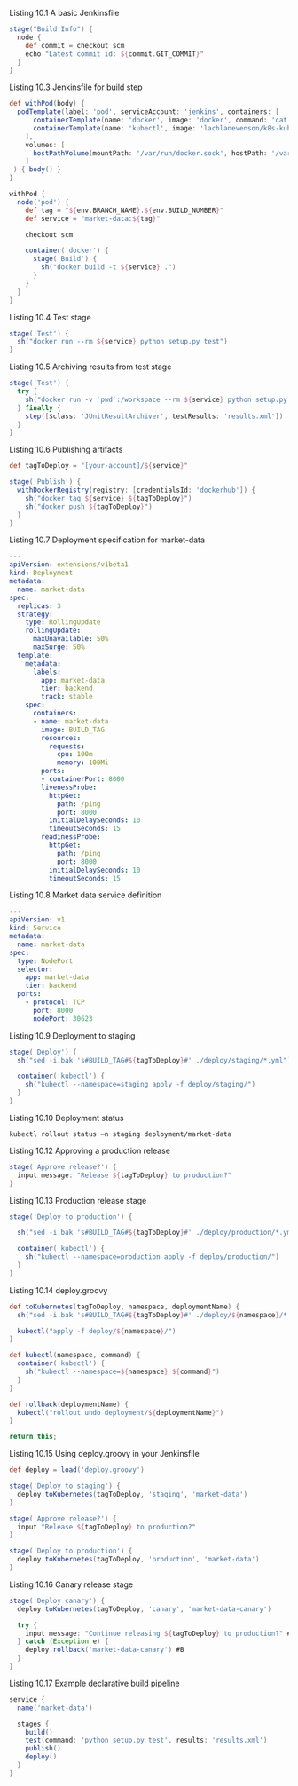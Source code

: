 Listing 10.1 A basic Jenkinsfile

```groovy
stage("Build Info") {
  node {
    def commit = checkout scm
    echo "Latest commit id: ${commit.GIT_COMMIT}"
  }
}
```

Listing 10.3 Jenkinsfile for build step

```groovy
def withPod(body) {
  podTemplate(label: 'pod', serviceAccount: 'jenkins', containers: [
      containerTemplate(name: 'docker', image: 'docker', command: 'cat', ttyEnabled: true),
      containerTemplate(name: 'kubectl', image: 'lachlanevenson/k8s-kubectl', command: 'cat', ttyEnabled: true)
    ],
    volumes: [
      hostPathVolume(mountPath: '/var/run/docker.sock', hostPath: '/var/run/docker.sock'),
    ]
 ) { body() }
}

withPod {
  node('pod') {
    def tag = "${env.BRANCH_NAME}.${env.BUILD_NUMBER}"
    def service = "market-data:${tag}"

    checkout scm

    container('docker') {
      stage('Build') {
        sh("docker build -t ${service} .")
      }
    }
  }
}
```

Listing 10.4 Test stage

```groovy
stage('Test') {
  sh("docker run --rm ${service} python setup.py test")
}
```

Listing 10.5 Archiving results from test stage

```groovy
stage('Test') {
  try {
    sh("docker run -v `pwd`:/workspace --rm ${service} python setup.py test")
  } finally {
    step([$class: 'JUnitResultArchiver', testResults: 'results.xml'])
  }
}
```

Listing 10.6 Publishing artifacts

```groovy
def tagToDeploy = "[your-account]/${service}"

stage('Publish') {
  withDockerRegistry(registry: [credentialsId: 'dockerhub']) {
    sh("docker tag ${service} ${tagToDeploy}")
    sh("docker push ${tagToDeploy}")
  }
}
```

Listing 10.7 Deployment specification for market-data

```yml
---
apiVersion: extensions/v1beta1
kind: Deployment
metadata:
  name: market-data
spec:
  replicas: 3
  strategy:
    type: RollingUpdate
    rollingUpdate:
      maxUnavailable: 50%
      maxSurge: 50%
  template:
    metadata:
      labels:
        app: market-data
        tier: backend
        track: stable
    spec:
      containers:
      - name: market-data
        image: BUILD_TAG
        resources:
          requests:
            cpu: 100m
            memory: 100Mi
        ports:
        - containerPort: 8000
        livenessProbe:
          httpGet:
            path: /ping
            port: 8000
          initialDelaySeconds: 10
          timeoutSeconds: 15
        readinessProbe:
          httpGet:
            path: /ping
            port: 8000
          initialDelaySeconds: 10
          timeoutSeconds: 15
```

Listing 10.8 Market data service definition

```yml
---
apiVersion: v1
kind: Service
metadata:
  name: market-data
spec:
  type: NodePort
  selector:
    app: market-data
    tier: backend
  ports:
    - protocol: TCP
      port: 8000
      nodePort: 30623
```

Listing 10.9 Deployment to staging

```groovy
stage('Deploy') {
  sh("sed -i.bak 's#BUILD_TAG#${tagToDeploy}#' ./deploy/staging/*.yml")

  container('kubectl') {
    sh("kubectl --namespace=staging apply -f deploy/staging/")
  }
}
```

Listing 10.10 Deployment status

```
kubectl rollout status –n staging deployment/market-data
```

Listing 10.12 Approving a production release

```groovy
stage('Approve release?') {
  input message: "Release ${tagToDeploy} to production?"
}
```

Listing 10.13 Production release stage

```groovy
stage('Deploy to production') {

  sh("sed -i.bak 's#BUILD_TAG#${tagToDeploy}#' ./deploy/production/*.yml")

  container('kubectl') {
    sh("kubectl --namespace=production apply -f deploy/production/")
  }
}
```

Listing 10.14 deploy.groovy

```groovy
def toKubernetes(tagToDeploy, namespace, deploymentName) {
  sh("sed -i.bak 's#BUILD_TAG#${tagToDeploy}#' ./deploy/${namespace}/*.yml")

  kubectl("apply -f deploy/${namespace}/")
}

def kubectl(namespace, command) {
  container('kubectl') {
    sh("kubectl --namespace=${namespace} ${command}")
  }
}

def rollback(deploymentName) {
  kubectl("rollout undo deployment/${deploymentName}")
}

return this;
```

Listing 10.15 Using deploy.groovy in your Jenkinsfile

```groovy
def deploy = load('deploy.groovy')

stage('Deploy to staging') {
  deploy.toKubernetes(tagToDeploy, 'staging', 'market-data')
}

stage('Approve release?') {
  input "Release ${tagToDeploy} to production?"
}

stage('Deploy to production') {
  deploy.toKubernetes(tagToDeploy, 'production', 'market-data')
}
```

Listing 10.16 Canary release stage

```groovy
stage('Deploy canary') {
  deploy.toKubernetes(tagToDeploy, 'canary', 'market-data-canary')

  try {
    input message: "Continue releasing ${tagToDeploy} to production?" #A
  } catch (Exception e) {
    deploy.rollback('market-data-canary') #B
  }
}
```

Listing 10.17 Example declarative build pipeline

```groovy
service {
  name('market-data')

  stages {
    build()
    test(command: 'python setup.py test', results: 'results.xml')
    publish()
    deploy()
  }
}
```
